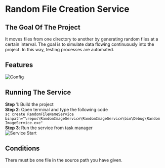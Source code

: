 # Random File Creation Service
## The Goal Of The Project
It moves files from one directory to another by generating random files at a certain interval. The goal is to simulate data flowing continuously into the project. In this way, testing processes are automated.
## Features
![Config](https://i.hizliresim.com/9xwo7y1.PNG) </br>
## Running The Service
**Step 1**: Build the project</br>
**Step 2**: Open terminal and type the following code</br>
`sc create RandomFileNameService binpath="\repos\RandomImageService\RandomImageService\bin\Debug\RandomImageService.exe"` </br>
**Step 3**: Run the service from task manager </br>
![Service Start](https://i.hizliresim.com/9mcuy36.png)
## Conditions
There must be one file in the source path you have given.
